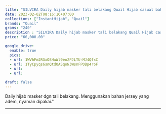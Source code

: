 ```yaml
---
title: "SILVIRA Daily hijab masker tali belakang Quail Hijab casual bahan jersey"
date: 2023-02-02T08:16:16+07:00
collections: ["InstantHijab", "Quail"]
brands: "Quail"
grams: "240"
description : "SILVIRA Daily hijab masker tali belakang Quail Hijab casual bahan jersey"
price: "60,000.00"

google_drive:
  enable: true
  pics:
  - url: 1WVhPm2RGxOSHuWl9eoZPJLTU-MJ4QfxC
  - url: 1TyCpyqs6snQtdOASqoN3WsnFPOBp4roF
  - url: 
  - url: 

draft: false
---
```


Daily hijab masker dgn tali belakang. Menggunakan bahan jersey yang adem, nyaman dipakai."

------------    
 
